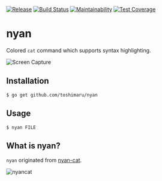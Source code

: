 [![Release](https://img.shields.io/github/release/toshimaru/nyan.svg)](https://github.com/toshimaru/nyan/releases/latest)
[![Build Status](https://travis-ci.com/toshimaru/nyan.svg?branch=master)](https://travis-ci.com/toshimaru/nyan)
[![Maintainability](https://api.codeclimate.com/v1/badges/f5063da42c2e2b00e625/maintainability)](https://codeclimate.com/github/toshimaru/nyan/maintainability)
[![Test Coverage](https://api.codeclimate.com/v1/badges/f5063da42c2e2b00e625/test_coverage)](https://codeclimate.com/github/toshimaru/nyan/test_coverage)

# nyan

Colored `cat` command which supports syntax highlighting.

![Screen Capture](https://user-images.githubusercontent.com/803398/63024853-00b18b80-bee3-11e9-853a-eea7e790a575.png)

## Installation

```console
$ go get github.com/toshimaru/nyan
```

## Usage

```
$ nyan FILE
```

## What is nyan?

`nyan` originated from [nyan-cat](http://www.nyan.cat/).

![nyancat](https://giphygifs.s3.amazonaws.com/media/sIIhZliB2McAo/giphy.gif)
